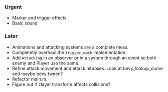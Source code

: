 ### Urgent

- Marker and trigger effects
- Basic sound

### Later

- Animations and attacking systems are a complete mess.
- Completetly overhaul the `trigger_mark` implementation.
- Add `Attacking` in an observer or in a system through an event so both enemy and Player use the same.
- Refine attack movement and attack hitboxes. Look at bevy_lookup_curve and maybe bevy tween?
- Refactor main.rs.
- Figure out if zlayer transform affects collisions?
